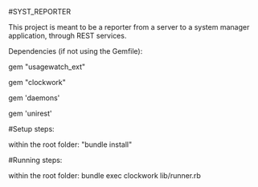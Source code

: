 #SYST_REPORTER

This project is meant to be a reporter from a server to a system manager application, through REST services.

Dependencies (if not using the Gemfile):

  gem "usagewatch_ext"

  gem "clockwork"

  gem 'daemons'

  gem 'unirest'



#Setup steps:

within the root folder: "bundle install"

#Running steps:

within the root folder: bundle exec clockwork lib/runner.rb
